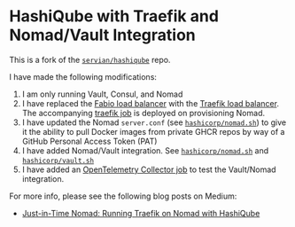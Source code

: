 # HashiQube with Traefik and Nomad/Vault Integration

This is a fork of the [`servian/hashiqube`](https://github.com/servian/hashiqube) repo.

I have made the following modifications:

1. I am only running Vault, Consul, and Nomad
2. I have replaced the [Fabio load balancer](https://fabiolb.net) with the [Traefik load balancer](traefik.io). The accompanying [traefik job](hashicorp/nomad/jobs/traefik.nomad) is deployed on provisioning Nomad.
3. I have updated the Nomad `server.conf` (see [`hashicorp/nomad.sh`](hashicorp/nomad.sh)) to give it the ability to pull Docker images from private GHCR repos by way of a GitHub Personal Access Token (PAT)
4. I have added Nomad/Vault integration. See [`hashicorp/nomad.sh`](hashicorp/nomad.sh) and [`hashicorp/vault.sh`](hashicorp/vault.sh)
5. I have added an [OpenTelemetry Collector job](hashicorp/nomad/jobs/otel-collector.nomad) to test the Vault/Nomad integration.

For more info, please see the following blog posts on Medium:
* [Just-in-Time Nomad: Running Traefik on Nomad with HashiQube](https://adri-v.medium.com/just-in-time-nomad-running-traefik-on-hashiqube-7d6dfd8ef9d8)
